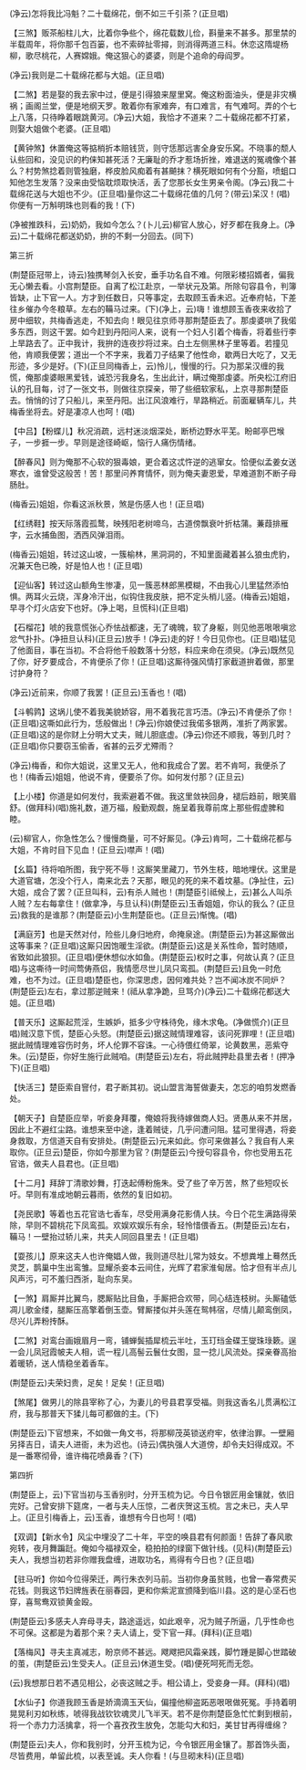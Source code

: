 <!-- { "loadSidebar": true } -->
(净云)怎将我比冯魁？二十载绵花，倒不如三千引茶？(正旦唱)

【三煞】贩茶船柱儿大，比着你争些个，绵花载数儿俭，斟量来不甚多。那里禁的半载周年，将你那千包百篓，也不索碎扯零撏，则消得两道三科。休恋这隋堤杨柳，歌尽桃花，人赛嫦娥。俺这狠心的婆婆，则是个追命的母阎罗。

(净云)我则是二十载绵花都与大姐。(正旦唱)

【二煞】若是娶的我去家中过，便是引得狼来屋里窝。俺这粉面油头，便是非灾横祸；画阁兰堂，便是地纲天罗。敢着你有家难奔，有口难言，有气难呵。弄的个七上八落，只待睁着眼跳黄河。(净云)大姐，我恰才不道来？二十载绵花都不打紧，则娶大姐做个老婆。(正旦唱)

【黄钟煞】休置俺这等掂梢折本赔钱货，则守恁那远害全身安乐窝。不晓事的颓人认些回和，没见识的杓俫知甚死活？无廉耻的乔才惹场折挫，难退送的冤魂像个甚么？村势煞捻着则管独磨，桦皮脸风痴着有甚飇抹？横死眼如何有个分豁，喷蛆口知他怎生发落？没来由受恼耽烦取快活，丢了您那长女生男亲令阁。(净云)我二十载绵花送与大姐也不少。(正旦唱)量你这二十载绵花值的几何？(带云)呆汉！(唱)你便有一万斛明珠也则看的我！(下)

(净被推跌科，云)奶奶，我如今怎么？(卜儿云)柳官人放心，好歹都在我身上。(净云)二十载绵花都送奶奶，拚的不剩一分回去。(同下)

第三折

(荆楚臣冠带上，诗云)独携琴剑入长安，垂手功名自不难。何限彩楼招婿者，偏我无心懒去看。小宫荆楚臣。自离了松江赴京，一举状元及第。所除句容县令，判簿皆缺，止下官一人。方才到任数日，只等事定，去取顾玉香未迟。近奉府帖，下差往乡催办今冬粮草。左右的鞴马过来。(下)(净上，云)嗨！谁想顾玉香夜来收拾了房中细软，共梅香逃走，不知去向！眼见往京师寻那荆楚臣去了。那虔婆哄了我偌多东西，则这干罢。如今赶到丹阳问人来，说有一个妇人引着个梅香，将着些行李上旱路去了。正中我计，我拚的连夜抄将过来。白土左侧黑林子里等着。若撞见他，肯顺我便罢；道出一个不字来，我着刀子结果了他性命，歇两日大吃了，又无形迹，多少是好。(下)(正旦同梅香上，云)怜儿，慢慢的行。只为那呆汉缠的我慌，俺那虔婆眼黑爱钱，诚恐污我身名，生出此计，瞒过俺那虔婆。所央松江府旧认的孔目每，讨了一张文书，则做往京探亲，带了些细软家私，上京寻那荆楚臣去。悄悄的讨了只船儿，来至丹阳。出江风浪难行，旱路稍近。前面雇辆车儿，共梅香坐将去。好是凄凉人也呵！(唱)

【中吕】【粉蝶儿】秋况消疏，远村迷淡烟深处，断桥边野水平芜。盼邮亭巴堠子，一步捱一步。早则是途径崎岖，恼行人痛伤情绪。

【醉春风】则为俺那不心软的狠毒娘，更合着这忒忤逆的逃窜女。恰便似孟姜女送寒衣，谁曾受这般苦！苦！那里问养育情怀，则为俺夫妻恩爱，早难道割不断子母肠肚。

(梅香云)姐姐，你看这派秋景，煞是伤感人也！(正旦唱)

【红绣鞋】按天际落霞孤鹜，映残阳老树啼乌，古道傍飘衰叶折枯蒲。蒹葭排雁字，云水捕鱼图，洒西风弹泪雨。

(梅香云)姐姐，转过这山坡，一簇榆林，黑洞洞的，不知里面藏着甚么狼虫虎豹，况兼天色已晚，好是怕人也！(正旦唱)

【迎仙客】转过这山额角生惨凄，见一簇恶林郎黑模糊，不由我心儿里猛然添怕惧。两耳火云烧，浑身冷汗出，似钩住我皮肤，把不定头梢儿竖。(梅香云)姐姐，早寻个灯火店安下也好。(净上喝，旦慌科)(正旦唱)

【石榴花】唬的我意慌张心乔怯战都速，无了魂魄，软了身躯，则见他恶哏哏嗔忿忿气扑扑。(净扭旦认科)(正旦云)放手！(净云)走的好！今日见你也。(正旦唱)猛见了他面目，事在当初。不合将他千般数落十分怒，料应来命在须臾。(净云)既然见了你，好歹要成合，不肯便杀了你！(正旦唱)这厮待强风情打家截道拚着做，那里讨护身符？

(净云)近前来，你顺了我罢！(正旦云)玉香也！(唱)

【斗鹌鹑】这埚儿使不着我美貌娇容，用不着我花言巧浯。(净云)不肯便杀了你！(正旦唱)这嘶如此行为，恁般做出！(净云)你娘使过我偌多银两，准折了两家罢。(正旦唱)这的是你财上分明大丈夫，贼儿胆底虚。(净云)你还不顺我，等到几时？(正旦唱)你只要窃玉偷香，省甚的云歹尤殢雨？

(净云)梅香，和你大姐说，这里又无人，他和我成合了罢。若不肯呵，我便杀了也！(梅香云)姐姐，他说不肯，便要杀了你。如何发付那？(正旦云)

【上小楼】你道是如何发付，我索避着不做。我这里敛袂回身，褪后趋前，眼笑眉舒。(做拜科)(唱)施礼数，道万福，殷勤观觑，施呈着我尊前席上那些假虚脾和睦。

(云)柳官人，你急性怎么？慢慢商量，可不好厮见。(净云)肯呵，二十载绵花都与大姐，不肯时目下见血！(正旦云)噤声！(唱)

【幺篇】待将咱所图，我宁死不辱！这厮笑里藏刀，节外生枝，暗地埋伏。这里是大道官塘，怎没个行人，南来北去？天那，眼见的死的来不着坟墓。(净扯住，云)大姐，成合了罢？(正旦叫科，云)有杀人贼也！(荆楚臣引祗候上，云)甚么人叫杀人贼？左右每拿住！(做拿净，与旦认科)(荆楚臣云)玉香姐姐，你认的我么？(正旦云)救我的是谁那？(荆楚臣云)小生荆楚臣也。(正旦云)惭愧。(唱)

【满庭芳】也是天然对付，险些儿身归地府，命掩泉途。(荆楚臣云)为甚这厮做出这等事来？(正旦唱)这厮只因饱暖生淫欲。(荆楚臣云)这是关系性命，暂时随顺，省致如此狼狈。(正旦唱)便休想似水如鱼。(荆楚臣云)权时之事，何故认真？(正旦唱)与这嘶待一时间莺俦燕侣，我情愿尽世儿凤只鸾孤。(荆楚巨云)且免一时危难，也不为过。(正旦唱)楚臣也，你深思虑，因何难共处？岂不闻冰炭不同炉？(荆楚臣云)左右，拿过那逆贼来！(祗从拿净跪，旦骂介)(净云)二十载绵花都送大姐。(正旦唱)

【普天乐】这厮起荒淫，生嫉妒，抵多少守株待免，缘木求龟。(净做慌介)(正旦唱)贼汉意下慌，楚臣心头怒。(荆楚臣云)据这贼情理难容，该问死罪哩！(正旦唱)据此贼情理难容伤时务，坏人伦罪不容诛。一心待偎红倚翠，论黄数黑，恶紫夺朱。(云)楚臣，你好生施行此贼咱。(荆楚臣云)左右，将此贼押赴县里去者！(押净下)(正旦唱)

【快活三】楚臣索自窨付，君子断其初。说山盟言海誓做妻夫，怎忘的咱剪发燃香处。

【朝天子】自楚臣应举，听妾身拜覆，俺娘将我待嫁做商人妇。贤愚从来不并居，因此上不避红尘路。谁想来至中途，逢着贼徒，几乎问遭问阻。猛可里得遇，将妾身救取，方信道天自有安排处。(荆楚臣云)元来如此。你可来做甚么？我自有人来取你。(正旦云)楚臣，你如今那里为官？(荆楚臣云)今授句容县令，你也受用五花官诰，做夫人县君也。(正旦唱)

【十二月】拜辞丁清歌妙舞，打迭起傅粉施朱。受了些了辛万苦，熬了些短叹长吁。早则有准成地朝云暮雨，依然的复旧如初。

【尧民歌】等着也五花官诰七香车，尽受用满身花影倩人扶。今日个花生满路得荣除，早则不碧桃花下凤鸾孤。欢娱欢娱乐有余，轻怜惜偎香五。(荆楚臣云)左右，鞴马！一壁抬过轿儿来，共夫人同回县里去！(正旦唱)

【耍孩儿】原来这夫人也许俺娼人做，我则道尽肚儿常为妓女。不想粪堆上蓦然氏灵芝，鹊巢中生出鸾雏。显耀杀妾本云间住，光辉了君家淮甸居。恰才但有半点儿风声污，可不羞归西浙，耻向东吴。

【一煞】肩厮并比翼鸟，腮厮贴比目鱼，手厮把合欢带，同心结连枝树。头厮磕低凋儿歌金缕，腿厮压高擎着倒玉壶。臂厮搂似并头莲在鸳帏宿，尽情儿颠鸾倒凤，尽兴儿弄粉抟酥。

【二煞】对鸾台画娥眉月一弯，铺蝉鬓插犀梳云半吐，玉玎珰金碟王燮珠琭簌。逞一会儿凤冠霞帔夫人相，谎一程儿高髻云鬟仕女图，显一捻儿风流处。探亲眷高抬着暖轿，送人情稳坐着香车。

(荆楚臣云)夫荣妇贵，足矣！足矣！(正旦唱)

【煞尾】做男儿的除县宰称了心，为妻儿的号县君享受福。则我这香名儿贯满松江府，我与那普天下猱儿每可都做的主。(下)

(荆楚臣云)下官想来，不如做一角文书，将那柳茂英锁送府牢，依律治罪。一壁厢另择吉日，请夫人进衙，未为迟也。(诗云)偶执强人大道傍，却令夫妇得成双。不是一番寒彻骨，谁许梅花喷鼻香？(下)

第四折

(荆楚臣上，云)下官当初与玉香别时，分开玉梳为记。今日令银匠用金镶就，依旧完好。己曾安排下筵席，一者与夫人压惊，二者庆贺这玉梳。言之未已，夫人早上。(正旦引梅香上，云)玉香，谁想有今日也呵！(唱)

【双调】【新水令】风尘中埋没了二十年，平空的唤县君有何颜面！告辞了春风歌宛转，夜月舞蹁跹。俺如今福禄双全，稳拍拍的绿窗下做针线。(见科)(荆楚臣云)夫人，我想当初若非你赠我盘缠，进取功名，焉得有今日也？(正旦唱)

【驻马听】你如今位得荣迁，两行朱衣列马前。当初你身虽贫贱，也曾一春常费买花钱。则我这节妇牌旌表在丽春园，更和你紫泥宣颁降到临川县。这的是心坚石也穿，喜鸳鸯双锁黄金殴。

(荆楚臣云)多感夫人弃母寻夫，路途遥远，如此艰辛，况为贼子所逼，几乎性命也不可保。这都是为着那个来？夫人请上，受下官一拜。(拜科)(正旦唱)

【落梅风】寻夫主真减志，盼京师不甚远。飕飕把风霜亲践，脚竹踵是脚心世踏破的茧，(荆楚臣云)生受夫人。(正旦云)休道生受。(唱)便死呵死而无怨。

(云)我想那日若不遇见相公，必丧这贼之手。相公请上，受妾身一拜。(拜科)(唱)

【水仙子】你道我顾玉香是娇滴滴玉天仙，偏撞他柳盗跖恶哏哏做死冤。手持着明晃晃利刃如秋练，唬得我战钦钦魂灵儿飞半天。若不是你荆楚臣急忙忙剩到根前，将一个赤力力活擒拿，将一个喜孜孜生放免，怎能勾大和妇，美甘甘再得缠绵？

(荆楚臣云)夫人，你和我别时，分开玉梳为记，今令银匠用金镶了。那首饰头面，尽皆费用，单留此梳，以表至诚。夫人你看！(与旦砌末科)(正旦唱)

